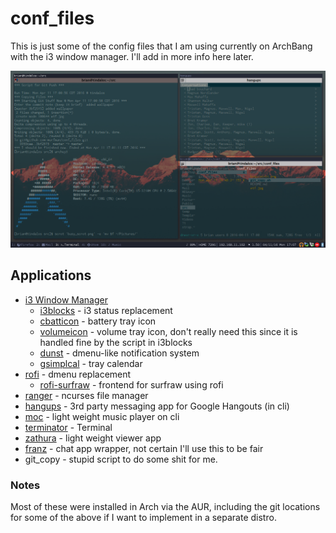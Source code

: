 # conf_files

This is just some of the config files that I am using currently on
ArchBang with the i3 window manager. I'll add in more info here later.

![busy screenshot](./busy_scrot.png "Busy Screenshot")

## Applications

* [i3 Window Manager](http://i3wm.org)
  * [i3blocks](http://vivien.github.io/i3blocks/) - i3 status replacement
  * [cbatticon](https://github.com/valr/cbatticon) - battery tray icon
  * [volumeicon](http://softwarebakery.com/maato/volumeicon.html) - volume tray icon, don't really need this since it is handled fine by the script in i3blocks
  * [dunst](http://www.knopwob.org/dunst/) - dmenu-like notification system
  * [gsimplcal](https://github.com/dmedvinsky/gsimplecal) - tray calendar
* [rofi](https://github.com/DaveDavenport/rofi) - dmenu replacement
  * [rofi-surfraw](https://github.com/carnager/rofi-scripts/tree/master/rofi-surfraw) - frontend for surfraw using rofi
* [ranger](https://wiki.archlinux.org/index.php/Ranger) - ncurses file manager
* [hangups](https://github.com/tdryer/hangups) - 3rd party messaging app for Google Hangouts (in cli)
* [moc](https://wiki.archlinux.org/index.php/Moc) - light weight music player on cli
* [terminator](http://gnometerminator.blogspot.com/p/introduction.html) - Terminal
* [zathura](https://pwmt.org/projects/zathura/) - light weight viewer app
* [franz](http://www.meetfranz.com) - chat app wrapper, not certain I'll use this to be fair
* git_copy - stupid script to do some shit for me.


### Notes
Most of these were installed in Arch via the AUR, including the git locations for some of the above if I want to implement in a separate distro.
